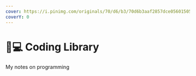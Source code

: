 ```yaml
---
cover: https://i.pinimg.com/originals/70/d6/b3/70d6b3aaf2857dce05601505b8ca7db0.jpg
coverY: 0
---
```


# 👨💻 Coding Library

My notes on programming
